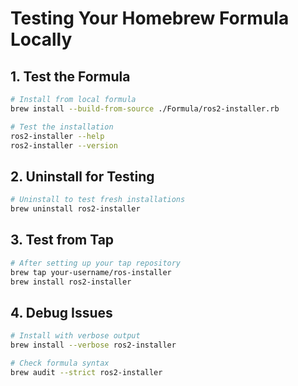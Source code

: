 # Testing Your Homebrew Formula Locally

## 1. Test the Formula

```bash
# Install from local formula
brew install --build-from-source ./Formula/ros2-installer.rb

# Test the installation
ros2-installer --help
ros2-installer --version
```

## 2. Uninstall for Testing

```bash
# Uninstall to test fresh installations
brew uninstall ros2-installer
```

## 3. Test from Tap

```bash
# After setting up your tap repository
brew tap your-username/ros-installer
brew install ros2-installer
```

## 4. Debug Issues

```bash
# Install with verbose output
brew install --verbose ros2-installer

# Check formula syntax
brew audit --strict ros2-installer
```
